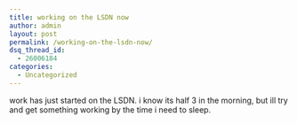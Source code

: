 ```yaml
---
title: working on the LSDN now
author: admin
layout: post
permalink: /working-on-the-lsdn-now/
dsq_thread_id:
  - 26006184
categories:
  - Uncategorized
---
```

work has just started on the LSDN. i know its half 3 in the morning, but ill try and get something working by the time i need to sleep.